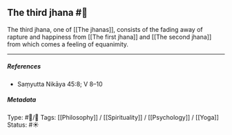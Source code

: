 ## The third jhana  #🧠 

The third jhana, one of [[The jhanas]], consists of the fading away of rapture and happiness from [[The first jhana]] and [[The second jhana]] from which comes a feeling of equanimity.

___

##### References

- Saṃyutta Nikāya 45:8; V 8–10

##### Metadata
Type: #🔵/🔵 
Tags: [[Philosophy]] / [[Spirituality]] / [[Psychology]] / [[Yoga]]
Status: #☀️ 